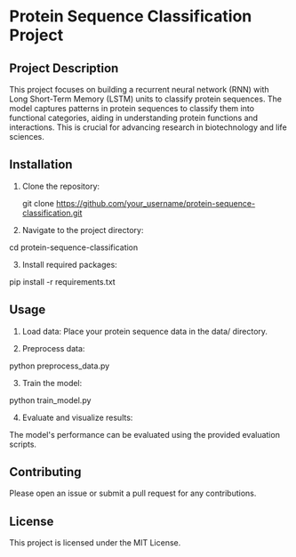 # Protein Sequence Classification Project

## Project Description
This project focuses on building a recurrent neural network (RNN) with Long Short-Term Memory (LSTM) units to classify protein sequences. The model captures patterns in protein sequences to classify them into functional categories, aiding in understanding protein functions and interactions. This is crucial for advancing research in biotechnology and life sciences.

## Installation
1. Clone the repository:
  
   git clone https://github.com/your_username/protein-sequence-classification.git
2. Navigate to the project directory:

cd protein-sequence-classification

3. Install required packages:

pip install -r requirements.txt

## Usage
1. Load data:
Place your protein sequence data in the data/ directory.

2. Preprocess data:

python preprocess_data.py

3. Train the model:

python train_model.py

4. Evaluate and visualize results:

The model's performance can be evaluated using the provided evaluation scripts.

## Contributing

Please open an issue or submit a pull request for any contributions.

## License

This project is licensed under the MIT License.
